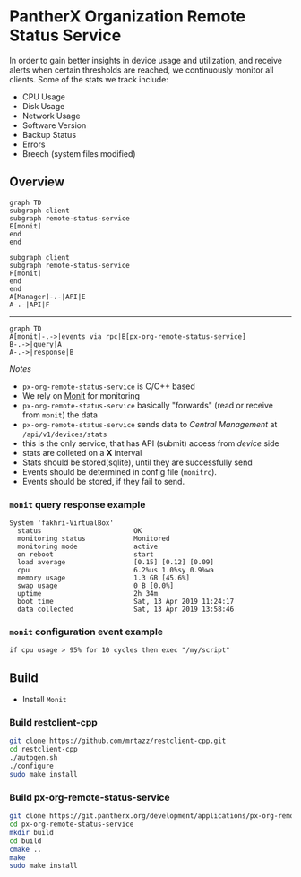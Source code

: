 # PantherX Organization Remote Status Service

In order to gain better insights in device usage and utilization, and receive alerts when certain thresholds are reached, we continuously monitor all clients. Some of the stats we track include:

- CPU Usage
- Disk Usage
- Network Usage
- Software Version
- Backup Status
- Errors
- Breech (system files modified)

## Overview

```mermaid
graph TD
subgraph client
subgraph remote-status-service
E[monit]
end
end

subgraph client
subgraph remote-status-service
F[monit]
end
end
A[Manager]-.-|API|E
A-.-|API|F
```
---
```mermaid
graph TD
A[monit]-.->|events via rpc|B[px-org-remote-status-service]
B-.->|query|A
A-.->|response|B
```

_Notes_

- `px-org-remote-status-service` is C/C++ based
- We rely on [Monit](https://mmonit.com/monit/) for monitoring   
- `px-org-remote-status-service` basically "forwards" (read or receive from `monit`) the data   
- `px-org-remote-status-service` sends data to _Central Management_ at `/api/v1/devices/stats`
- this is the only service, that has API (submit) access from *device* side   
- stats are colleted on a **X** interval
- Stats should be stored(sqlite), until they are successfully send
- Events should be determined in config file (`monitrc`).
- Events should be stored, if they fail to send.

### `monit` query response example

```
System 'fakhri-VirtualBox'
  status                       OK
  monitoring status            Monitored
  monitoring mode              active
  on reboot                    start
  load average                 [0.15] [0.12] [0.09]
  cpu                          6.2%us 1.0%sy 0.9%wa
  memory usage                 1.3 GB [45.6%]
  swap usage                   0 B [0.0%]
  uptime                       2h 34m
  boot time                    Sat, 13 Apr 2019 11:24:17
  data collected               Sat, 13 Apr 2019 13:58:46
```

### `monit` configuration event example

```
if cpu usage > 95% for 10 cycles then exec "/my/script"
```

## Build

- Install `Monit`

### Build restclient-cpp

```bash
git clone https://github.com/mrtazz/restclient-cpp.git
cd restclient-cpp
./autogen.sh
./configure
sudo make install
```

### Build px-org-remote-status-service

```bash
git clone https://git.pantherx.org/development/applications/px-org-remote-status-service.git
cd px-org-remote-status-service
mkdir build
cd build
cmake ..
make
sudo make install
```
